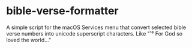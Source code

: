 # bible-verse-formatter
A simple script for the macOS Services menu that convert selected bible verse numbers into unicode superscript characters. Like "¹⁶ For God so loved the world..."

